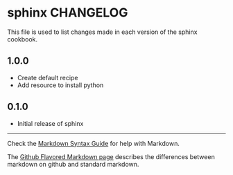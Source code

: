 # sphinx CHANGELOG

This file is used to list changes made in each version of the sphinx cookbook.

## 1.0.0
- Create default recipe
- Add resource to install python

## 0.1.0
- Initial release of sphinx

- - -
Check the [Markdown Syntax Guide](http://daringfireball.net/projects/markdown/syntax) for help with Markdown.

The [Github Flavored Markdown page](http://github.github.com/github-flavored-markdown/) describes the differences between markdown on github and standard markdown.
